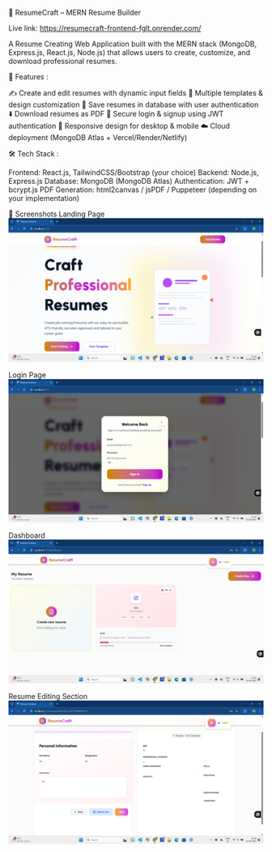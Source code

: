 📄 ResumeCraft – MERN Resume Builder

Live link: https://resumecraft-frontend-fglt.onrender.com/

A Resume Creating Web Application built with the MERN stack (MongoDB, Express.js, React.js, Node.js) that allows users to create, customize, and download professional resumes.

🚀 Features :

✍️ Create and edit resumes with dynamic input fields
🎨 Multiple templates & design customization
📂 Save resumes in database with user authentication
⬇️ Download resumes as PDF
🔐 Secure login & signup using JWT authentication
📱 Responsive design for desktop & mobile
☁️ Cloud deployment (MongoDB Atlas + Vercel/Render/Netlify)

🛠️ Tech Stack :

Frontend: React.js, TailwindCSS/Bootstrap (your choice)
Backend: Node.js, Express.js
Database: MongoDB (MongoDB Atlas)
Authentication: JWT + bcrypt.js
PDF Generation: html2canvas / jsPDF / Puppeteer (depending on your implementation)

📸 Screenshots
Landing Page
![alt text](image.png)

Login Page
![alt text](image-1.png)

Dashboard
![alt text](image-2.png)

Resume Editing Section
![alt text](image-3.png)